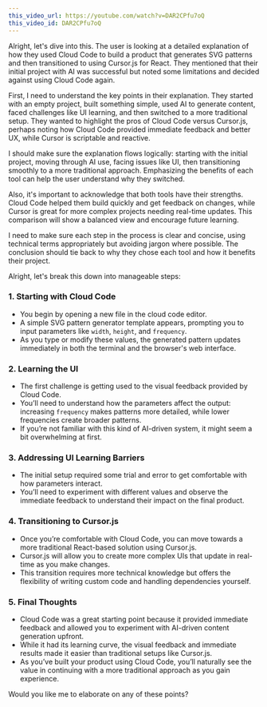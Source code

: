 ```yaml
---
this_video_url: https://youtube.com/watch?v=DAR2CPfu7oQ
this_video_id: DAR2CPfu7oQ
---
```

<think>
Alright, let's dive into this. The user is looking at a detailed explanation of how they used Cloud Code to build a product that generates SVG patterns and then transitioned to using Cursor.js for React. They mentioned that their initial project with AI was successful but noted some limitations and decided against using Cloud Code again.

First, I need to understand the key points in their explanation. They started with an empty project, built something simple, used AI to generate content, faced challenges like UI learning, and then switched to a more traditional setup. They wanted to highlight the pros of Cloud Code versus Cursor.js, perhaps noting how Cloud Code provided immediate feedback and better UX, while Cursor is scriptable and reactive.

I should make sure the explanation flows logically: starting with the initial project, moving through AI use, facing issues like UI, then transitioning smoothly to a more traditional approach. Emphasizing the benefits of each tool can help the user understand why they switched.

Also, it's important to acknowledge that both tools have their strengths. Cloud Code helped them build quickly and get feedback on changes, while Cursor is great for more complex projects needing real-time updates. This comparison will show a balanced view and encourage future learning.

I need to make sure each step in the process is clear and concise, using technical terms appropriately but avoiding jargon where possible. The conclusion should tie back to why they chose each tool and how it benefits their project.
</think>

Alright, let's break this down into manageable steps:

### 1. **Starting with Cloud Code**
   - You begin by opening a new file in the cloud code editor.
   - A simple SVG pattern generator template appears, prompting you to input parameters like `width`, `height`, and `frequency`.
   - As you type or modify these values, the generated pattern updates immediately in both the terminal and the browser's web interface.

### 2. **Learning the UI**
   - The first challenge is getting used to the visual feedback provided by Cloud Code.
   - You’ll need to understand how the parameters affect the output: increasing `frequency` makes patterns more detailed, while lower frequencies create broader patterns.
   - If you’re not familiar with this kind of AI-driven system, it might seem a bit overwhelming at first.

### 3. **Addressing UI Learning Barriers**
   - The initial setup required some trial and error to get comfortable with how parameters interact.
   - You’ll need to experiment with different values and observe the immediate feedback to understand their impact on the final product.

### 4. **Transitioning to Cursor.js**
   - Once you’re comfortable with Cloud Code, you can move towards a more traditional React-based solution using Cursor.js.
   - Cursor.js will allow you to create more complex UIs that update in real-time as you make changes.
   - This transition requires more technical knowledge but offers the flexibility of writing custom code and handling dependencies yourself.

### 5. **Final Thoughts**
   - Cloud Code was a great starting point because it provided immediate feedback and allowed you to experiment with AI-driven content generation upfront.
   - While it had its learning curve, the visual feedback and immediate results made it easier than traditional setups like Cursor.js.
   - As you’ve built your product using Cloud Code, you’ll naturally see the value in continuing with a more traditional approach as you gain experience.

Would you like me to elaborate on any of these points?

